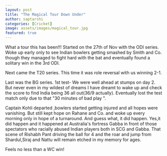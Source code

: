 ```yaml
---
layout: post
title: "The Magical Tour Down Under"
author: saptarshi
categories: [Cricket]
image: assets/images/magical_tour.jpg
featured: true
---
```


What a tour this has been!!!
Started on the 27th of Nov with the ODI series.
Woke up early only to see Indian bowlers getting smashed by Smith and Co. though they managed to fight hard with the bat and eventually found a solitary win in the 3rd ODI.

Next came the T20 series. This time it was role reversal with us winning 2-1.

Last was the BG series.
1st test- We were well ahead at stumps on day 2. But never even in my wildest of dreams I have dreamt to wake up and check the score to find India being 36 all out(36/9 actually). Eventually lost the test match only due to that "30 minutes of bad play ".

Captain Kohli departed ,bowlers started getting injured and all hopes were vanishing. But still kept hope on Rahane and Co. and woke up every morning only in hope of a turnaround. And guess what, it did happen.
Yes,it did happen and it happened at Australia's fortress Gabba in front of those spectators who racially abused Indian players both in SCG and Gabba.
That scene of Rishabh Pant driving the ball for 4 and the roar and jump from Shardul,Siraj and Nattu will remain etched in my memory for ages.

Feels no less than a WC win!
